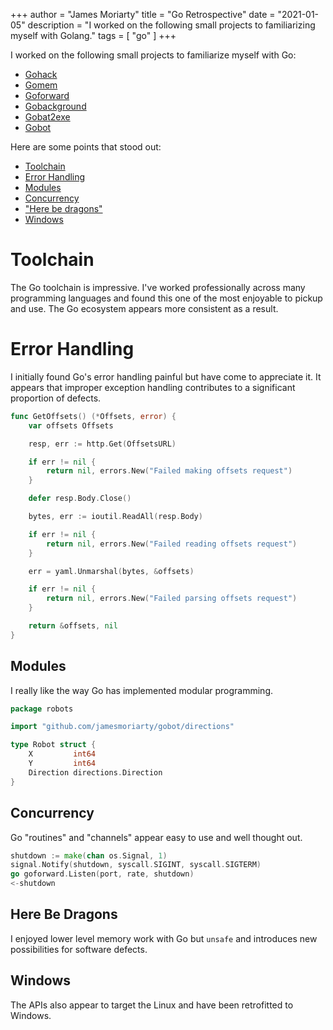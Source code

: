 +++
author = "James Moriarty"
title = "Go Retrospective"
date = "2021-01-05"
description = "I worked on the following small projects to familiarizing myself with Golang."
tags = [
  "go"
]
+++

I worked on the following small projects to familiarize myself with Go:

- [Gohack](https://github.com/jamesmoriarty/gohack)
- [Gomem](https://github.com/jamesmoriarty/gomem)
- [Goforward](https://github.com/jamesmoriarty/goforward)
- [Gobackground](https://github.com/jamesmoriarty/gobackground)
- [Gobat2exe](https://github.com/jamesmoriarty/gobat2exe)
- [Gobot](https://github.com/jamesmoriarty/gobot)

Here are some points that stood out:

- [Toolchain](#toolchain)
- [Error Handling](#error-handling)
- [Modules](#modules)
- [Concurrency](#concurrency)
- ["Here be dragons"](#here-be-dragons)
- [Windows](#windows)

# Toolchain

The Go toolchain is impressive. I've worked professionally across many programming languages and found this one of the most enjoyable to pickup and use. The Go ecosystem appears more consistent as a result.

# Error Handling

I initially found Go's error handling painful but have come to appreciate it. It appears that improper exception handling contributes to a significant proportion of defects.

```go
func GetOffsets() (*Offsets, error) {
	var offsets Offsets

	resp, err := http.Get(OffsetsURL)

	if err != nil {
		return nil, errors.New("Failed making offsets request")
	}

	defer resp.Body.Close()

	bytes, err := ioutil.ReadAll(resp.Body)

	if err != nil {
		return nil, errors.New("Failed reading offsets request")
	}

	err = yaml.Unmarshal(bytes, &offsets)

	if err != nil {
		return nil, errors.New("Failed parsing offsets request")
	}

	return &offsets, nil
}
```

## Modules

I really like the way Go has implemented modular programming.

```go
package robots

import "github.com/jamesmoriarty/gobot/directions"

type Robot struct {
	X         int64
	Y         int64
	Direction directions.Direction
}
```

## Concurrency

Go "routines" and "channels" appear easy to use and well thought out.

```go
shutdown := make(chan os.Signal, 1)
signal.Notify(shutdown, syscall.SIGINT, syscall.SIGTERM)
go goforward.Listen(port, rate, shutdown)
<-shutdown
```

## Here Be Dragons

I enjoyed lower level memory work with Go but `unsafe` and introduces new possibilities for software defects.

## Windows

The APIs also appear to target the Linux and have been retrofitted to Windows.